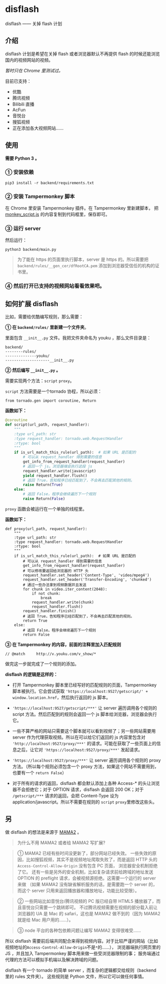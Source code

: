 # disflash
disflash —— 关掉 flash 计划

## 介绍
disflash 计划是希望在关掉 flash 或者浏览器默认不再提供 flash 的时候还能浏览国内的视频网站的视频。

*暂时只在 Chrome 里测试过。*

目前已支持：

* 优酷
* 腾讯视频
* Bilibili 直播
* AcFun
* 音悦台
* 搜狐视频
* 正在添加各大视频网站……

## 使用

**需要 Python 3 。**

### ① 安装依赖
```
pip3 install -r backend/requirements.txt
```

### ② 安装 Tampermonkey 脚本

在 Chrome 里安装 Tampermonkey 插件。在 Tampermonkey 里新建脚本，
把 [monkey_script.js](https://github.com/sljeff/disflash/blob/master/monkey_script.js) 的内容复制到代码框里，保存即可。

### ③ 运行 server
然后运行：

```
python3 backend/main.py
```

> 为了能在 https 的页面里执行脚本，server 是 https 的。所以需要把 `backend/rules/__gen_cer/dfRootCA.pem` 添加到浏览器受信任的机构的证书里。

### ④ 然后打开已支持的视频网站看看效果吧。

## 如何扩展 disflash
比如，需要给优酷编写规则，那么需要：

**① 在 `backend/rules/` 里新建一个文件夹**。

里面包含 `__init__.py` 文件。我把文件夹命名为 youku ，那么文件目录是：
```
backend/
--------rules/
--------------youku/
--------------------__init__.py
```
**② 然后编写 `__init__.py` 。**

需要实现两个方法：`script` `proxy`。

`script` 方法需要是一个tornado 协程，所以必须：
```
from tornado.gen import coroutine, Return
```

**函数如下：**
```python
@coroutine
def script(url_path, request_handler):
    """
    :type url_path: str
    :type request_handler: tornado.web.RequestHandler
    :rtype: bool
    """
    if is_url_match_this_rule(url_path):  # 如果 URL 是匹配的
        # 可以从 request_handler 得到需要的信息
        get_info_from_request_handler(request_handler)
        # 返回一个 js。浏览器端会执行这段 js
        request_handler.write(javascript)
        yield request_handler.flush()
        # 返回 True，告知程序已经匹配到了，不会再去匹配其他的规则。
        raise Return(True)
    else:
        # 返回 False，程序会继续遍历下一个规则
        raise Return(False)
```

`proxy` 函数会被运行在一个单独的线程里。

**函数如下：**

```
def proxy(url_path, request_handler):
    """
    :type url_path: str
    :type request_handler: tornado.web.RequestHandler
    :rtype: bool
    """
    if is_url_match_this_rule(url_path):  # 如果 URL 是匹配的
        # 可以从 request_handler 得到需要的信息
        get_info_from_request_handler(request_handler)
        # 可以修改要返回给浏览器的 HTTP 头
        request_handler.set_header('Content-Type', 'video/mpeg4')
        request_handler.set_header('Transfer-Encoding', 'chunked')
        # 通过一些办法拿到视频数据并且发送
        for chunk in video.iter_content(2048):
            if not chunk:
                break
            request_handler.write(chunk)
            request_handler.flush()
        request_handler.finish()
        # 返回 True，告知程序已经匹配到了，不会再去匹配其他的规则。
        return True
    else:
        # 返回 False，程序会继续遍历下一个规则
        return False
```

**③ 在 Tampermonkey 的内容，前面的注释里加入匹配规则**

```
// @match     http://v.youku.com/v_show/*
```
做完这一步就完成了一个规则的添加。

**disflash 的逻辑是这样的：**

* 打开 Tampermonkey 脚本里已经写好的匹配规则的页面，Tampermonkey 脚本被执行。它会尝试获取 `'https://localhost:9527/getscript/' + window.location.href`，然后执行返回的 js 脚本。

* `'https://localhost:9527/getscript/***'` 让 server 遍历调用各个规则的 script 方法。然后匹配到的规则会返回一个 js 脚本给浏览器，浏览器会执行它。

* 一些不算严格的网站只需要这个脚本就可以看到视频了；另一些网站需要用 server 作为代理获取视频。所以在可以给它们返回的 js 内容里包含对 `'http://localhost:9527/proxy/***'` 的请求。可能在获取了一些页面上的信息之后，让它对 `'https://localhost:9527/proxy/***'` 发起请求。

* `'https://localhost:9527/proxy/***'` 让 server 遍历调用各个规则的 proxy 方法。（所以每个规则必须包含一个 proxy 方法，如果这个网站不需要用到，也要有一个 `return False`）

* 对于所有的请求的返回，disflash 都会默认添加上各种 Access-* 的头让浏览器不会拒绝它；对于 OPTION 请求，disflash 会返回 200 OK；对于 `/getscript/***` 请求的返回，会把 Content-Type 设为 application/javascript。所以不需要在规则的 `script` `proxy`里修改这些头。

## 另

做 disflash 的想法是来源于 [MAMA2](https://github.com/zythum/mama2) 。
> 为什么不用 MAMA2 或者给 MAMA2 写扩展?

> ① MAMA2 已经有些时间没更新了，部分网站已经失效。
一些失效的原因，比如搜狐视频，其实不是视频地址爬取失败了，而是返回 HTTP 头的 `Access-Control-Allow-Origin` 没有包含 PC 页面，
浏览器安全机制拒绝了它。
还有一些是另外的安全机制，比如复杂请求前给跨域的地址发送 OPTION 的 preflight 请求，会被视频源拒绝。这需要一个运行的 server 来做
（如果 MAMA2 没有缺省解析服务的话，是需要跑一个 server 的，而这个 server 只用来返回播放器和播放地址，功能比较受限）。

> ② 一些网站比如音悦台/腾讯视频的 PC 版已经自带 HTML5 播放器了，而且音悦台只需要一个跳转即可。
不过腾讯视频需要在视频的部分载入前让浏览器的 UA 是 Mac 的 safari，这也是 MAMA2 做不到的（因为 MAMA2 就是给 Mac 用户用的……）。

> ③ node 平台的各种包依赖问题让编写 MAMA2 变得很难受……

所以 disflash 需要前后端共同配合来得到视频内容。对于比较严谨的网站（比如视频地址的`Access-Control-Allow-Origin`不是`*`的……），
浏览器端执行网页里的 JS ，并且加入 Tampermonkey 脚本用来做一些受浏览器限制的事；
服务端通过代理的方法可以模拟手机端以及解决跨域的问题。

disflash 有一个 tornado 的简单 server ，而复杂的逻辑都交给规则（backend 里的 rules 文件夹）。
这些规则是 Python 文件，所以它可以做任何事情。
